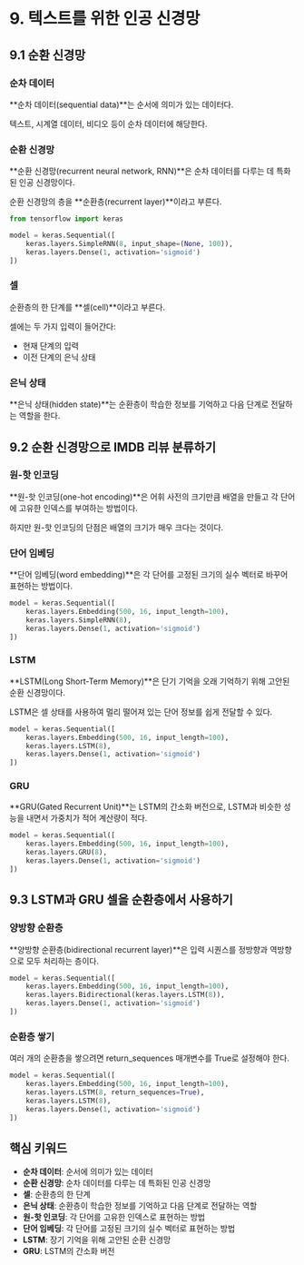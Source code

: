 # 9. 텍스트를 위한 인공 신경망

## 9.1 순환 신경망

### 순차 데이터

**순차 데이터(sequential data)**는 순서에 의미가 있는 데이터다.

텍스트, 시계열 데이터, 비디오 등이 순차 데이터에 해당한다.

### 순환 신경망

**순환 신경망(recurrent neural network, RNN)**은 순차 데이터를 다루는 데 특화된 인공 신경망이다.

순환 신경망의 층을 **순환층(recurrent layer)**이라고 부른다.

```python
from tensorflow import keras

model = keras.Sequential([
    keras.layers.SimpleRNN(8, input_shape=(None, 100)),
    keras.layers.Dense(1, activation='sigmoid')
])
```

### 셀

순환층의 한 단계를 **셀(cell)**이라고 부른다.

셀에는 두 가지 입력이 들어간다:

- 현재 단계의 입력
- 이전 단계의 은닉 상태

### 은닉 상태

**은닉 상태(hidden state)**는 순환층이 학습한 정보를 기억하고 다음 단계로 전달하는 역할을 한다.

## 9.2 순환 신경망으로 IMDB 리뷰 분류하기

### 원-핫 인코딩

**원-핫 인코딩(one-hot encoding)**은 어휘 사전의 크기만큼 배열을 만들고 각 단어에 고유한 인덱스를 부여하는 방법이다.

하지만 원-핫 인코딩의 단점은 배열의 크기가 매우 크다는 것이다.

### 단어 임베딩

**단어 임베딩(word embedding)**은 각 단어를 고정된 크기의 실수 벡터로 바꾸어 표현하는 방법이다.

```python
model = keras.Sequential([
    keras.layers.Embedding(500, 16, input_length=100),
    keras.layers.SimpleRNN(8),
    keras.layers.Dense(1, activation='sigmoid')
])
```

### LSTM

**LSTM(Long Short-Term Memory)**은 단기 기억을 오래 기억하기 위해 고안된 순환 신경망이다.

LSTM은 셀 상태를 사용하여 멀리 떨어져 있는 단어 정보를 쉽게 전달할 수 있다.

```python
model = keras.Sequential([
    keras.layers.Embedding(500, 16, input_length=100),
    keras.layers.LSTM(8),
    keras.layers.Dense(1, activation='sigmoid')
])
```

### GRU

**GRU(Gated Recurrent Unit)**는 LSTM의 간소화 버전으로, LSTM과 비슷한 성능을 내면서 가중치가 적어 계산량이 적다.

```python
model = keras.Sequential([
    keras.layers.Embedding(500, 16, input_length=100),
    keras.layers.GRU(8),
    keras.layers.Dense(1, activation='sigmoid')
])
```

## 9.3 LSTM과 GRU 셀을 순환층에서 사용하기

### 양방향 순환층

**양방향 순환층(bidirectional recurrent layer)**은 입력 시퀀스를 정방향과 역방향으로 모두 처리하는 층이다.

```python
model = keras.Sequential([
    keras.layers.Embedding(500, 16, input_length=100),
    keras.layers.Bidirectional(keras.layers.LSTM(8)),
    keras.layers.Dense(1, activation='sigmoid')
])
```

### 순환층 쌓기

여러 개의 순환층을 쌓으려면 return_sequences 매개변수를 True로 설정해야 한다.

```python
model = keras.Sequential([
    keras.layers.Embedding(500, 16, input_length=100),
    keras.layers.LSTM(8, return_sequences=True),
    keras.layers.LSTM(8),
    keras.layers.Dense(1, activation='sigmoid')
])
```

## 핵심 키워드

- **순차 데이터**: 순서에 의미가 있는 데이터
- **순환 신경망**: 순차 데이터를 다루는 데 특화된 인공 신경망
- **셀**: 순환층의 한 단계
- **은닉 상태**: 순환층이 학습한 정보를 기억하고 다음 단계로 전달하는 역할
- **원-핫 인코딩**: 각 단어를 고유한 인덱스로 표현하는 방법
- **단어 임베딩**: 각 단어를 고정된 크기의 실수 벡터로 표현하는 방법
- **LSTM**: 장기 기억을 위해 고안된 순환 신경망
- **GRU**: LSTM의 간소화 버전
